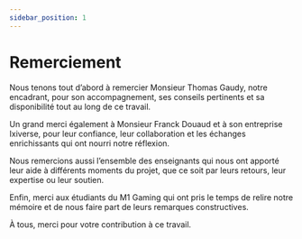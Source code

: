 ```yaml
---
sidebar_position: 1
---
```


# Remerciement

Nous tenons tout d’abord à remercier Monsieur Thomas Gaudy, notre encadrant, pour son accompagnement, ses conseils pertinents et sa disponibilité tout au long de ce travail.

Un grand merci également à Monsieur Franck Douaud et à son entreprise Ixiverse, pour leur confiance, leur collaboration et les échanges enrichissants qui ont nourri notre réflexion.

Nous remercions aussi l’ensemble des enseignants qui nous ont apporté leur aide à différents moments du projet, que ce soit par leurs retours, leur expertise ou leur soutien.

Enfin, merci aux étudiants du M1 Gaming qui ont pris le temps de relire notre mémoire et de nous faire part de leurs remarques constructives.

À tous, merci pour votre contribution à ce travail.
